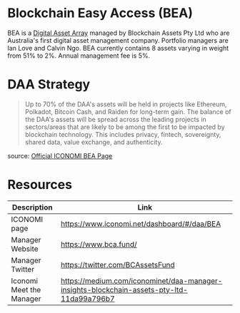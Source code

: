 # Blockchain Easy Access (BEA)
BEA is a [Digital Asset Array](../Digital-Asset-Arrays.md) managed by Blockchain Assets Pty Ltd who are Australia's first digital asset management company. Portfolio managers are Ian Love and Calvin Ngo. BEA currently contains 8 assets varying in weight from 51% to 2%. Annual management fee is 5%.

# DAA Strategy
> Up to 70% of the DAA's assets will be held in projects like Ethereum, Polkadot, Bitcoin Cash, and Raiden for long-term gain.
> The balance of the DAA's assets will be spread across the leading projects in sectors/areas that are likely to be among the first to be impacted by blockchain technology. This includes privacy, fintech, sovereignty, shared data, value exchange, and authenticity.

source: [Official ICONOMI BEA Page](https://www.iconomi.net/dashboard/#/daa/BEA)

# Resources
Description | Link 
---|---
ICONOMI page | https://www.iconomi.net/dashboard/#/daa/BEA
Manager Website | https://www.bca.fund/
Manager Twitter | https://twitter.com/BCAssetsFund
Iconomi Meet the Manager | https://medium.com/iconominet/daa-manager-insights-blockchain-assets-pty-ltd-11da99a796b7
